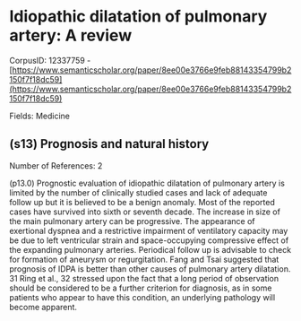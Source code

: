 # Idiopathic dilatation of pulmonary artery: A review

CorpusID: 12337759 - [https://www.semanticscholar.org/paper/8ee00e3766e9feb88143354799b2150f7f18dc59](https://www.semanticscholar.org/paper/8ee00e3766e9feb88143354799b2150f7f18dc59)

Fields: Medicine

## (s13) Prognosis and natural history
Number of References: 2

(p13.0) Prognostic evaluation of idiopathic dilatation of pulmonary artery is limited by the number of clinically studied cases and lack of adequate follow up but it is believed to be a benign anomaly. Most of the reported cases have survived into sixth or seventh decade. The increase in size of the main pulmonary artery can be progressive. The appearance of exertional dyspnea and a restrictive impairment of ventilatory capacity may be due to left ventricular strain and space-occupying compressive effect of the expanding pulmonary arteries. Periodical follow up is advisable to check for formation of aneurysm or regurgitation. Fang and Tsai suggested that prognosis of IDPA is better than other causes of pulmonary artery dilatation. 31 Ring et al., 32 stressed upon the fact that a long period of observation should be considered to be a further criterion for diagnosis, as in some patients who appear to have this condition, an underlying pathology will become apparent.
